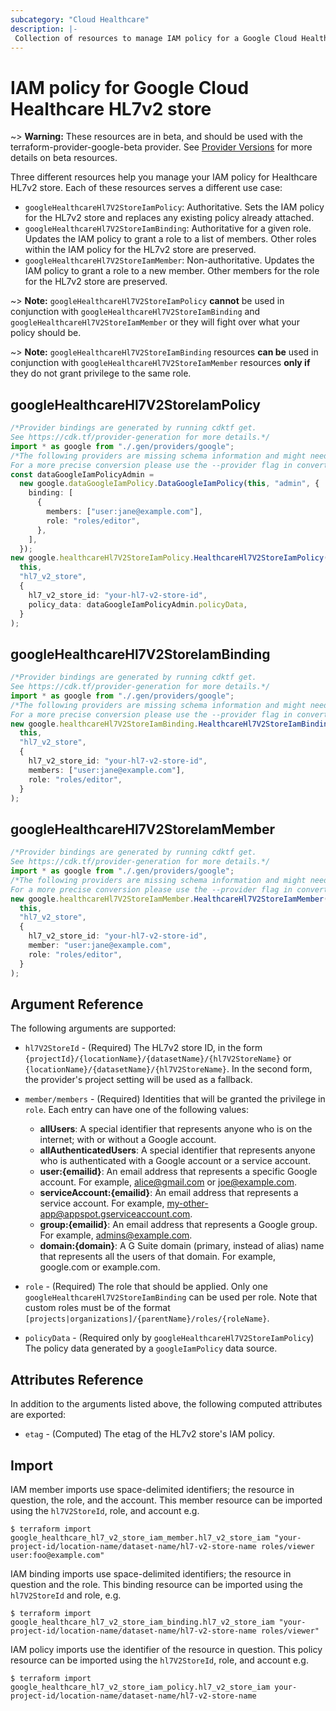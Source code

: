 ```yaml
---
subcategory: "Cloud Healthcare"
description: |-
 Collection of resources to manage IAM policy for a Google Cloud Healthcare HL7v2 store.
---
```


# IAM policy for Google Cloud Healthcare HL7v2 store

\~> **Warning:** These resources are in beta, and should be used with the terraform-provider-google-beta provider.
See [Provider Versions](https://terraform.io/docs/providers/google/guides/provider_versions.html) for more details on beta resources.

Three different resources help you manage your IAM policy for Healthcare HL7v2 store. Each of these resources serves a different use case:

* `googleHealthcareHl7V2StoreIamPolicy`: Authoritative. Sets the IAM policy for the HL7v2 store and replaces any existing policy already attached.
* `googleHealthcareHl7V2StoreIamBinding`: Authoritative for a given role. Updates the IAM policy to grant a role to a list of members. Other roles within the IAM policy for the HL7v2 store are preserved.
* `googleHealthcareHl7V2StoreIamMember`: Non-authoritative. Updates the IAM policy to grant a role to a new member. Other members for the role for the HL7v2 store are preserved.

\~> **Note:** `googleHealthcareHl7V2StoreIamPolicy` **cannot** be used in conjunction with `googleHealthcareHl7V2StoreIamBinding` and `googleHealthcareHl7V2StoreIamMember` or they will fight over what your policy should be.

\~> **Note:** `googleHealthcareHl7V2StoreIamBinding` resources **can be** used in conjunction with `googleHealthcareHl7V2StoreIamMember` resources **only if** they do not grant privilege to the same role.

## googleHealthcareHl7V2StoreIamPolicy

```typescript
/*Provider bindings are generated by running cdktf get.
See https://cdk.tf/provider-generation for more details.*/
import * as google from "./.gen/providers/google";
/*The following providers are missing schema information and might need manual adjustments to synthesize correctly: google.
For a more precise conversion please use the --provider flag in convert.*/
const dataGoogleIamPolicyAdmin =
  new google.dataGoogleIamPolicy.DataGoogleIamPolicy(this, "admin", {
    binding: [
      {
        members: ["user:jane@example.com"],
        role: "roles/editor",
      },
    ],
  });
new google.healthcareHl7V2StoreIamPolicy.HealthcareHl7V2StoreIamPolicy(
  this,
  "hl7_v2_store",
  {
    hl7_v2_store_id: "your-hl7-v2-store-id",
    policy_data: dataGoogleIamPolicyAdmin.policyData,
  }
);

```

## googleHealthcareHl7V2StoreIamBinding

```typescript
/*Provider bindings are generated by running cdktf get.
See https://cdk.tf/provider-generation for more details.*/
import * as google from "./.gen/providers/google";
/*The following providers are missing schema information and might need manual adjustments to synthesize correctly: google.
For a more precise conversion please use the --provider flag in convert.*/
new google.healthcareHl7V2StoreIamBinding.HealthcareHl7V2StoreIamBinding(
  this,
  "hl7_v2_store",
  {
    hl7_v2_store_id: "your-hl7-v2-store-id",
    members: ["user:jane@example.com"],
    role: "roles/editor",
  }
);

```

## googleHealthcareHl7V2StoreIamMember

```typescript
/*Provider bindings are generated by running cdktf get.
See https://cdk.tf/provider-generation for more details.*/
import * as google from "./.gen/providers/google";
/*The following providers are missing schema information and might need manual adjustments to synthesize correctly: google.
For a more precise conversion please use the --provider flag in convert.*/
new google.healthcareHl7V2StoreIamMember.HealthcareHl7V2StoreIamMember(
  this,
  "hl7_v2_store",
  {
    hl7_v2_store_id: "your-hl7-v2-store-id",
    member: "user:jane@example.com",
    role: "roles/editor",
  }
);

```

## Argument Reference

The following arguments are supported:

*   `hl7V2StoreId` - (Required) The HL7v2 store ID, in the form
    `{projectId}/{locationName}/{datasetName}/{hl7V2StoreName}` or
    `{locationName}/{datasetName}/{hl7V2StoreName}`. In the second form, the provider's
    project setting will be used as a fallback.

*   `member/members` - (Required) Identities that will be granted the privilege in `role`.
    Each entry can have one of the following values:
    * **allUsers**: A special identifier that represents anyone who is on the internet; with or without a Google account.
    * **allAuthenticatedUsers**: A special identifier that represents anyone who is authenticated with a Google account or a service account.
    * **user:{emailid}**: An email address that represents a specific Google account. For example, alice@gmail.com or joe@example.com.
    * **serviceAccount:{emailid}**: An email address that represents a service account. For example, my-other-app@appspot.gserviceaccount.com.
    * **group:{emailid}**: An email address that represents a Google group. For example, admins@example.com.
    * **domain:{domain}**: A G Suite domain (primary, instead of alias) name that represents all the users of that domain. For example, google.com or example.com.

*   `role` - (Required) The role that should be applied. Only one
    `googleHealthcareHl7V2StoreIamBinding` can be used per role. Note that custom roles must be of the format
    `[projects|organizations]/{parentName}/roles/{roleName}`.

*   `policyData` - (Required only by `googleHealthcareHl7V2StoreIamPolicy`) The policy data generated by
    a `googleIamPolicy` data source.

## Attributes Reference

In addition to the arguments listed above, the following computed attributes are
exported:

* `etag` - (Computed) The etag of the HL7v2 store's IAM policy.

## Import

IAM member imports use space-delimited identifiers; the resource in question, the role, and the account.  This member resource can be imported using the `hl7V2StoreId`, role, and account e.g.

```console
$ terraform import google_healthcare_hl7_v2_store_iam_member.hl7_v2_store_iam "your-project-id/location-name/dataset-name/hl7-v2-store-name roles/viewer user:foo@example.com"
```

IAM binding imports use space-delimited identifiers; the resource in question and the role.  This binding resource can be imported using the `hl7V2StoreId` and role, e.g.

```console
$ terraform import google_healthcare_hl7_v2_store_iam_binding.hl7_v2_store_iam "your-project-id/location-name/dataset-name/hl7-v2-store-name roles/viewer"
```

IAM policy imports use the identifier of the resource in question.  This policy resource can be imported using the `hl7V2StoreId`, role, and account e.g.

```console
$ terraform import google_healthcare_hl7_v2_store_iam_policy.hl7_v2_store_iam your-project-id/location-name/dataset-name/hl7-v2-store-name
```
